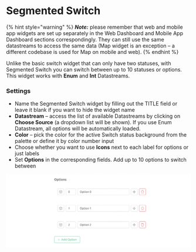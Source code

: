 # Segmented Switch

{% hint style="warning" %}
_**Note:**_ please remember that web and mobile app widgets are set up separately in the Web Dashboard and Mobile App Dashboard sections correspondingly. They can still use the same datastreams to access the same data (Map widget is an exception – a different codebase is used for Map on mobile and web).
{% endhint %}

Unlike the basic switch widget that can only have two statuses, with Segmented Switch you can  switch between up to 10 statuses or options. This widget works with **Enum** and **Int** Datastreams.

### Settings

* Name the Segmented Switch widget by filling out the TITLE field or leave it blank if you want to hide the widget name&#x20;
* **Datastream** – access the list of available Datastreams by clicking on **Choose Source** (a dropdown list will be shown). If you use Enum Datastream, all options will be automatically loaded.
* **Color** – pick the color for the active Switch status background from the palette or define it by color number input
* Choose whether you want to use **Icons** next to each label for options or just labels
* Set **Options** in the corresponding fields. Add up to 10 options to switch between

![](../../.gitbook/assets/options.png)
